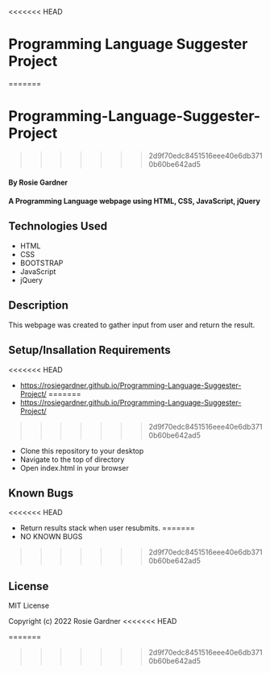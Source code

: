 <<<<<<< HEAD
# Programming Language Suggester Project
=======
# Programming-Language-Suggester-Project
>>>>>>> 2d9f70edc8451516eee40e6db3710b60be642ad5

#### By Rosie Gardner

#### A Programming Language webpage using HTML, CSS, JavaScript, jQuery

## Technologies Used
* HTML
* CSS
* BOOTSTRAP
* JavaScript
* jQuery

## Description
This webpage was created to gather input from user and return the result. 

## Setup/Insallation Requirements
<<<<<<< HEAD
* https://rosiegardner.github.io/Programming-Language-Suggester-Project/
=======
* https://rosiegardner.github.io/Programming-Language-Suggester-Project/
>>>>>>> 2d9f70edc8451516eee40e6db3710b60be642ad5
* Clone this repository to your desktop
* Navigate to the top of directory
* Open index.html in your browser

## Known Bugs
<<<<<<< HEAD
* Return results stack when user resubmits.
=======
* NO KNOWN BUGS
>>>>>>> 2d9f70edc8451516eee40e6db3710b60be642ad5

## License
MIT License

Copyright (c) 2022 Rosie Gardner
<<<<<<< HEAD

=======
>>>>>>> 2d9f70edc8451516eee40e6db3710b60be642ad5
